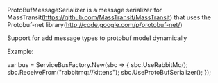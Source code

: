 ProtoBufMessageSerializer is a message serializer for MassTransit(https://github.com/MassTransit/MassTransit) that uses the Protobuf-net library(http://code.google.com/p/protobuf-net/)

Support for add message types to protobuf model dynamically

Example:

var bus	= ServiceBusFactory.New(sbc => {
											sbc.UseRabbitMq();
											sbc.ReceiveFrom("rabbitmq://kittens");
											sbc.UseProtoBufSerializer();
		                             	});